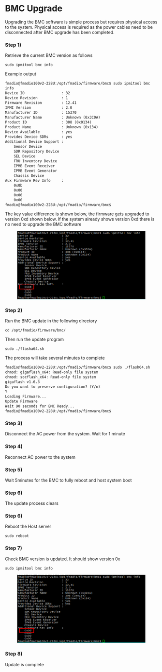 # BMC Upgrade

Upgrading the BMC software is simple process but requires physical access to the system. Physical access is required as the power cables need to be disconnected after BMC upgrade has been completed.

### Step 1)

Retrieve the current BMC version as follows

```
sudo ipmitool bmc info
```

Example output

```
fmadio@fmadio100v2-228U:/opt/fmadio/firmware/bmc$ sudo ipmitool bmc info
Device ID                 : 32
Device Revision           : 1
Firmware Revision         : 12.41
IPMI Version              : 2.0
Manufacturer ID           : 15370
Manufacturer Name         : Unknown (0x3C0A)
Product ID                : 308 (0x0134)
Product Name              : Unknown (0x134)
Device Available          : yes
Provides Device SDRs      : yes
Additional Device Support :
    Sensor Device
    SDR Repository Device
    SEL Device
    FRU Inventory Device
    IPMB Event Receiver
    IPMB Event Generator
    Chassis Device
Aux Firmware Rev Info     :
    0x0b
    0x00
    0x00
    0x00
fmadio@fmadio100v2-228U:/opt/fmadio/firmware/bmc$

```

The key value difference is shown below, the firmware gets upgraded to version 0xd shown below. If the system already shows version 0xd there is no need to upgrade the BMC software

<figure><img src="../.gitbook/assets/image (4).png" alt=""><figcaption></figcaption></figure>

### Step 2)

Run the BMC update  in the following directory

```
cd /opt/fmadio/firmware/bmc/
```

Then run the update program

```
sudo ./flasha64.sh
```

The process will take several minutes to complete

```
fmadio@fmadio100v2-228U:/opt/fmadio/firmware/bmc$ sudo ./flash64.sh
chmod: gigaflash_x64: Read-only file system
chmod: socflash_x64: Read-only file system
gigaflash v1.6.3
Do you want to preserve configuration? (Y/n)
Y
Loading Firmware...
Update Firmware
Wait 90 seconds for BMC Ready...
fmadio@fmadio100v2-228U:/opt/fmadio/firmware/bmc$

```

### Step 3)

Disconnect the AC power from the system. Wait for 1 minute

### Step 4)

Reconnect AC power to the system

### Step 5)

Wait 5minutes for the BMC to fully reboot and host system boot

### Step 6)

The update process clears

### Step 6)

Reboot the Host server

```
sudo reboot
```

### Step 7)

Check BMC version is updated. It should show version 0x

```
sudo ipmitool bmc info
```

<figure><img src="../.gitbook/assets/image.png" alt=""><figcaption></figcaption></figure>

### &#x20;Step 8)

Update is complete
